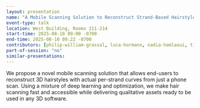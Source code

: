 ```yaml
---
layout: presentation
name: "A Mobile Scanning Solution to Reconstruct Strand-Based Hairstyles"
event-type: talk
location: West Building, Rooms 211-214
start-time: 2025-08-10 09:00 -0700
end-time: 2025-08-10 09:22 -0700
contributors: [philip-william-grassal, luca-hormann, nadia-hamlaoui, titus-leistner, lynton-ardizzone]
part-of-session: "no"
similar-presentations:
---
```


We propose a novel mobile scanning solution that allows end-users to reconstruct 3D hairstyles with actual per-strand curves from just a phone scan. Using a mixture of deep learning and optimization, we make hair scanning fast and accessible while delivering qualitative assets ready to be used in any 3D software.

